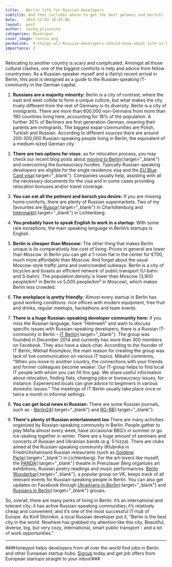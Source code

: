 ```yaml
---
title:   Berlin life for Russian developers 
subtitle: And that includes where to get the best pelmeni and borsch! 
date:    2015-12-03 10:45:06
layout:  post
author:  sasha_pliusnina
categories: Developer
cover_image: russia.png
permalink:  9-things-all-Russian-developers-should-know-about-life-in-berlin
importance: 2
---
```



Relocating to another country is scary and complicated.  Amongst all those cultural clashes, one of the biggest comforts is help and advice from fellow countrymen. As a Russian-speaker myself and a (fairly) recent arrival in Berlin, this post is designed as a guide to the Russian-speaking IT-community in the German capital. 

1. **Russians are a majority minority:** Berlin is a city of contrast, where the east and west collide to form a unique culture, but what makes the city truely different from the rest of Germany is its diversity.  Berlin is a city of immigrants. There are more than 600,000 non-Germans from more than 190 countries living here, accounting for 18% of the population. A further 30% of Berliners are first generation German, meaning their parents are immigrants. The biggest expat-communities are Polish, Turkish and Russian. According to different sources there are around 200-300,000 Russian-speaking people living in Berlin, the equivalent of a medium-sized German city. 

2. **There are two options for visas**: as for relocation process, you may check our recent blog posts about [moving to Berlin][12]{:target="_blank"} and overcoming the bureaucracy hurdles. Typically Russian-speaking developers are eligible for the single residence visa and the [EU Blue Card visa][13]{:target="_blank"}. Companies usually help, assisting with all the necessary documents for the visa and in some cases providing relocation bonuses and/or travel coverage. 

3. **You can eat all the pelmeni and borsch you desire:** If you are missing home comforts, there are plenty of Russian supermarkets. Two of my favourites are [Russia][1]{:target="_blank"} in Charlottenburg and [Intermarkt][2]{:target="_blank"} in Lichtenberg.

4. **You probably have to speak English to work in a startup:** With some rare exceptions, the main speaking language in Berlin’s startups is English.

5. **Berlin is cheaper than Moscow:** The other thing that makes Berlin unique is its comparatively low cost of living. Prices in general are lower than Moscow. In Berlin you can get a 1-room flat in the center for €700, much more affordable than Moscow. And forget about the usual Moscow-style traffic jams and overcrowded subways: Berlin is a city of bicycles and boasts an efficient network of public transport (U-bahn and S-bahn). The population density is lower than Moscow (3,900 people/km² in Berlin vs 5,000 people/km²  in Moscow), which makes Berlin less crowded. 

6. **The workplace is pretty friendly:** Almost every startup in Berlin has good working conditions: nice offices with modern equipment, free fruit and drinks, regular meetups, hackathons and team events.
	
7. **There is a huge Russian-speaking developer community here:** if you miss the Russian language, have “Heimweh” and want to discuss specific issues with Russian-speaking developers, there is a Russian IT-community in Berlin – [IT Berlin][3]{:target="_blank"}. The group was founded in December 2014 and currently has more than 300 members on Facebook. They also  have a slack-chat. According to the founder of IT Berlin, Mikhail Kosmykov, the main reason for creating the group was lack of live communication on various IT topics. Mikahil comments, “When you move to another country, the connections with your friends and former colleagues become weaker. Our IT-group helps to find local IT people with whom you can fill this gap. We share 	useful information about relocation, finding flats, changing jobs or bureaucracy issues, for instance. Experienced locals can give advice to 	beginners in various domestic issues.” The meetings of IT Berlin usually take place once or twice a month in informal settings.


8. **You can get local news in Russian:** There are some Russian journals, such as - [Berlin24][4]{:target="_blank"} and [RG-RB][5]{:target="_blank"}.

9. **There's plenty of Russian entertainment too** There are many activities organized by Russian-speaking community in Berlin. People gather to play Mafia almost every week, have occasional BBQ’s in summer or go ice-skating together in winter. There are a huge amount of seminars and concerts of Russian and Ukrainian bands (e.g. 5’nizza). There are clubs aimed at the Russian-speaking community (Klubnika in Friedrichshain)and Russian restaurants (such as [Goldene Perle][6]{:target="_blank"} in Lichtenberg). For the art-lovers like myself,  the [PANDA][7]{:target="_blank"} theatre in Prenzlauer Berg organizes art exhibitions, Russian poetry readings and music performances.   [Berlin Wunderbar][8]{:target="_blank"},  a popular group on VK, keeps track of all relevant events for Russian-speaking people in Berlin. You can also get updates on Facebook through [Ukrainians in Berlin][9]{:target="_blank"} and [Russians in Berlin][10]{:target="_blank"} groups. 

So, overall, there are many perks of living in Berlin: it’s an international and tolerant city; it has active Russian-speaking communities; it’s relatively cheap and convenient; and it’s one of the most successful IT-hub of Europe. As Kirill Shirinkin, a local Russian developer put it, “Berlin is  the best city in the world. Nowhere has grabbed my attention like this city. Beautiful, diverse, big, but very cozy, international, smart public transport - and a lot of work opportunities.”

* * *

###Honeypot helps developers from all over the world find jobs in Berlin and other European startup hubs. [Signup][11] today and get job offers from European startups straight to your inbox!### 

[1]: http://www.russia-laden.de/ "Russia-Laden"
[2]: http://www.stolitschniy-berlin.de/
[3]: https://www.facebook.com/groups/itberlin/ "IT-Berlin Facebook Group"
[4]: http://berlin24.ru/ "Berlin 24"
[5]: http://www.rg-rb.de/ "RG-RB"
[6]: https://www.facebook.com/goldeneperleberlin "Golden Perle"
[7]: http://panda-theater.de/home/ "Panda Theater"
[8]: http://vk.com/berlinwunderbar "Berlin Wunderbar"
[9]: https://www.facebook.com/groups/ukrainiansinberlin/ "Ukrainians in Berlin"
[10]: https://www.facebook.com/groups/590905587627980/ "Russians in Berlin"
[11]: https://www.honeypot.io/invite_requests/new?source=blog 
[12]: http://blog.honeypot.io/moving-to-berlin-infographic/ "Moving to Berlin Infographic"
[13]: http://blog.honeypot.io/EU-Bluecard-for-software-developers/ "Blue Card Infographic"
